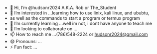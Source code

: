 - 👋 Hi, I’m @hudsonr2024 A.K.A. Rob or The_Student
- 👀 I’m interested in ...learning how to use linix, kali linux, and ububtu,
- as well as the commands to start a program or termux program
- 🌱 I’m currently learning ...well im not, i dont have anyone to teach me
- 💞️ I’m looking to collaborate on ...
- 📫 How to reach me ...(786)548-2224 or hudsonr2024@gmail.com
- 😄 Pronouns: ...
- ⚡ Fun fact: ...

<!---
hudsonr2024/hudsonr2024 is a ✨ special ✨ repository because its `README.md` (this file) appears on your GitHub profile.
You can click the Preview link to take a look at your changes.
--->
